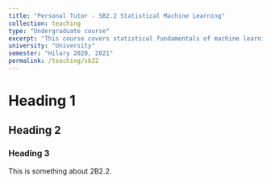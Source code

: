 ```yaml
---
title: "Personal Tutor - SB2.2 Statistical Machine Learning"
collection: teaching
type: "Undergraduate course"
excerpt: "This course covers statistical fundamentals of machine learning, with a focus on supervised learning and empirical risk minimisation. Both generative and discriminative learning frameworks are discussed and a variety of widely used classification algorithms are overviewed."
university: "University"
semester: "Hilary 2020, 2021"
permalink: /teaching/sb22
---
```



# Heading 1
## Heading 2
### Heading 3
This is something about 2B2.2.

<!-- permalink: /teaching/course1 -->